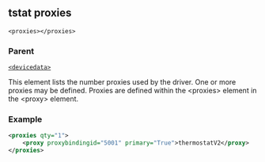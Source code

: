 
## tstat proxies

`<proxies></proxies>`


### Parent

[`<devicedata>`][1]


This element lists the number proxies used by the driver. One or more proxies may be defined. Proxies are defined within the \<proxies\> element in the \<proxy\> element.


### Example

```xml
<proxies qty="1">
    <proxy proxybindingid="5001" primary="True">thermostatV2</proxy>
</proxies>
```



[1]:	https://snap-one.github.io/docs-driverworks-xml/#devicedata